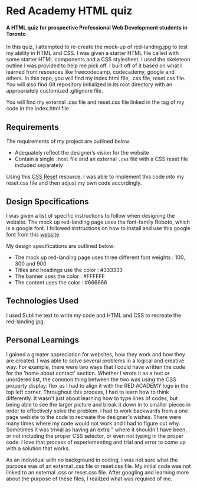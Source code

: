 
# Red Academy HTML quiz
#### A HTML quiz for prospective Professional Web Development students in Toronto

In this quiz, I attempted to re-create the mock-up of red-landing.jpg to test my ability in HTML and CSS. I was given a starter HTML file called with some starter HTML components and a CSS stylesheet. I used the skeleteon outline I was provided to help me pick off. I built off of it based on what I learned from resources like freecodecamp, codecademy, google and others. In this repo, you will find my index.html file, .css file, reset.css file. You will also find Git repository initialized in its root directory with an appropriately customized .gitignore file. 

You will find my external .css file and reset.css file linked in the <head> tag of my code in the index.html file. 

## Requirements
The requirements of my project are outlined below:
* Adequately reflect the designer’s vision for the website
* Contain a single `.html` file and an external `.css` file with a CSS reset file included separately

Using this [CSS Reset](https://stackoverflow.com/questions/11578819/css-reset-what-exactly-does-it-do) resource, I was able to implement this code into my reset.css file and then adjust my own code accordingly. 

## Design Specifications 
I was given a list of specific instructions to follow when designing the website. The mock up red-landing page uses the font-family Roboto, which is a google font. I followed instructions on how to install and use this google font from this [website](http://www.cssnewbie.com/how-to-use-google-fonts-with-css-tutorial/#.WXitnIjyuiM)

My design specifications are outlined below:
* The mock up red-landing page uses three different font weights : 100, 300 and 900
* Titles and headings use the color : #333333 
* The banner uses the color : #FFFFFF
* The content uses the color : #666666

## Technologies Used
I used Sublime text to write my code and HTML and CSS to recreate the red-landing.jpg.

## Personal Learnings
I gained a greater appreciation for websites, how they work and how they are created. I was able to solve several problems in a logical and creative way. For example, there were two ways that I could have written the code for the 'home about contact' section. Whether I wrote it as a text or unordered list, the common thing between the two was using the CSS property display: flex as I had to align it with the RED ACADEMY logo in the top left corner. Throughout this process, I had to learn how to think differently. It wasn't just about learning how to type lines of codes, but being able to see the larger picture and break it down in to smaller pieces in order to effectively solve the problem. I had to work backwards from a one page webiste to the code to recreate the designer's wishes. There were many times where my code would not work and I had to figure out why. Sometimes it was trivial as having an extra " where it shouldn't have been, or not including the proper CSS selector, or even not typing in the proper code. I love that process of experiementing and trial and error to come up with a solution that works. 

As an individual with no background in coding, I was not sure what the purpose was of an external .css file or reset.css file. My initial code was not linked to an external .css or reset.css file. After googling and learning more about the purpose of these files, I realized what was required of me.  
